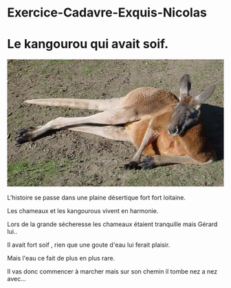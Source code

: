 # Exercice-Cadavre-Exquis-Nicolas

# Le kangourou qui avait soif.

![This is an image](Kangaroo.jpg)

L'histoire se passe dans une plaine désertique fort fort loitaine.

Les chameaux et les kangourous vivent en harmonie.

Lors de la grande sécheresse les chameaux étaient tranquille mais Gérard lui..

Il avait fort soif , rien que une goute d'eau lui ferait plaisir.

Mais l'eau ce fait de plus en plus rare.

Il vas donc commencer à marcher mais sur son chemin il tombe nez a nez avec...

[comment]: <> (Gérard est un kangourou)
